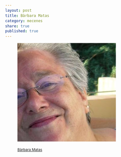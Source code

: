 ```yaml
---
layout: post
title: Bàrbara Matas
category: mecenes
share: true
published: true
---
```


<figure class="text-center">
	<img src="/public/img/barbara-matas-mecenes-artinpocket-regular.jpg" alt="Bàrbara Matas - mecenes d'artipocket/regular" title="Bàrbara Matas - mecenes d'artipocket/regular">
	<figcaption>
		<p><small><i class="fa fa-facebook"></i> <a href="https://www.facebook.com/barbara.matas.5?fref=ts" title="Bàrbara Matas a Facebook">Bàrbara Matas</a></small></p>
	</figcaption>
</figure>